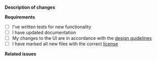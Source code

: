 **Description of changes**
<!--
Short description of the changes implemented by this pull request.
-->

**Requirements**
<!--
Tick all the completed boxes or indicate that the item is not relevant to this
pull request by removing it from the list or by adding a short explanation.
-->
- [ ] I've written tests for new functionality
- [ ] I have updated documentation
- [ ] My changes to the UI are in accordance with the [design guidelines](
      https://github.com/aalto-grades/base-repository/wiki/Design-Guidelines)
- [ ] I have marked all new files with the correct [license](
      https://github.com/aalto-grades/base-repository/wiki/Licensing-Guidelines)

**Related issues**
<!--
Related to #ABC
Closes #XYZ
-->
